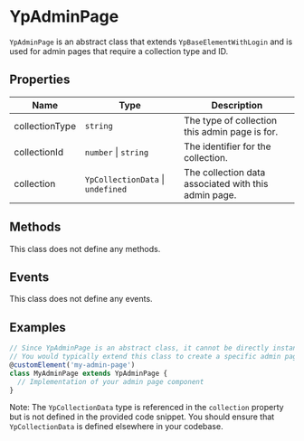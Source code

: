 # YpAdminPage

`YpAdminPage` is an abstract class that extends `YpBaseElementWithLogin` and is used for admin pages that require a collection type and ID.

## Properties

| Name           | Type                  | Description                                      |
|----------------|-----------------------|--------------------------------------------------|
| collectionType | `string`              | The type of collection this admin page is for.   |
| collectionId   | `number` \| `string`  | The identifier for the collection.               |
| collection     | `YpCollectionData` \| `undefined` | The collection data associated with this admin page. |

## Methods

This class does not define any methods.

## Events

This class does not define any events.

## Examples

```typescript
// Since YpAdminPage is an abstract class, it cannot be directly instantiated.
// You would typically extend this class to create a specific admin page component.
@customElement('my-admin-page')
class MyAdminPage extends YpAdminPage {
  // Implementation of your admin page component
}
```

Note: The `YpCollectionData` type is referenced in the `collection` property but is not defined in the provided code snippet. You should ensure that `YpCollectionData` is defined elsewhere in your codebase.